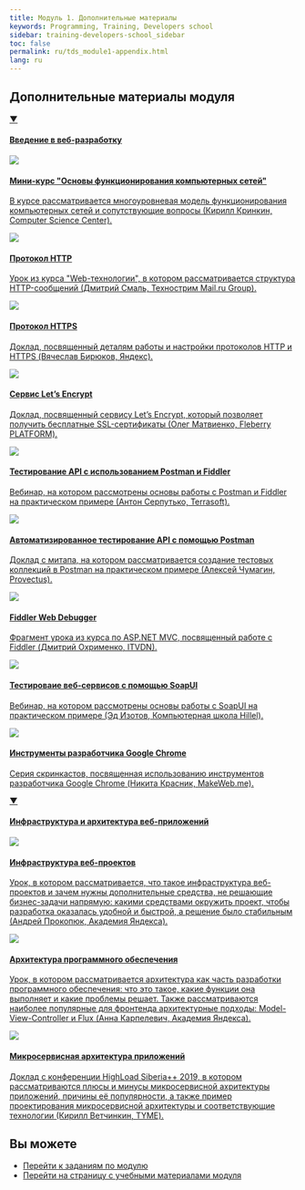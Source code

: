 ```yaml
---
title: Модуль 1. Дополнительные материалы
keywords: Programming, Training, Developers school
sidebar: training-developers-school_sidebar
toc: false
permalink: ru/tds_module1-appendix.html
lang: ru
---
```


## Дополнительные материалы модуля

<div class="panel-group">
    <div class="panel panel-default">
        <div class="panel-heading">
            <a class="pull-right spoiler-push" data-toggle="collapse" href="#collapse1">&#9660;</a>
            <h4 class="panel-title">
                <a data-toggle="collapse" href="#collapse1">
                Введение в веб-разработку</a>
            </h4>
        </div>
        <div id="collapse1" class="panel-collapse collapse in">
            <div class="panel-body">
                <div class="row items">
                    <div class="col-sm-6 col-md-4 portfolio-item">
                        <a href="{{ 'https://www.youtube.com/playlist?list=PLlhqsC7hBaSetShkAWo3E5ROJnlpgnLUP' | relative_url }}" class="portfolio-link" target="_blank">
                            <div class="img-wrapper">
                                <img src="{{ "/images/pages/trainings/developers-school/module1/network.jpg" | relative_url}}" class="products-img">
                            </div>
                            <h4><span class="item-head">Мини-курс &quot;Основы функционирования компьютерных сетей&quot;</span></h4>
                            <p>В курсе рассматривается многоуровневая модель функционирования компьютерных сетей и сопутствующие вопросы (Кирилл Кринкин, Computer Science Center).</p>
                        </a>
                    </div>
                    <div class="col-sm-6 col-md-4 portfolio-item">
                        <a href="{{ 'http://youtu.be/HFt7Lm7hv1E' | relative_url }}" class="portfolio-link" target="_blank">
                            <div class="img-wrapper">
                                <img src="{{ "/images/pages/trainings/developers-school/module1/http-lecture.jpg" | relative_url}}" class="products-img">
                            </div>
                            <h4><span class="item-head">Протокол HTTP</span></h4>
                            <p>Урок из курса "Web-технологии", в котором рассматривается структура HTTP-сообщений (Дмитрий Смаль, Технострим Mail.ru Group).</p>
                        </a>
                    </div>
                    <div class="col-sm-6 col-md-4 portfolio-item">
                        <a href="{{ 'https://www.youtube.com/watch?v=WNVcwW7mC34' | relative_url }}" class="portfolio-link" target="_blank">
                            <div class="img-wrapper">
                                <img src="{{ "/images/pages/trainings/developers-school/module1/https.jpg" | relative_url}}" class="products-img">
                            </div>
                            <h4><span class="item-head">Протокол HTTPS</span></h4>
                            <p>Доклад, посвященный деталям работы и настройки протоколов HTTP и HTTPS (Вячеслав Бирюков, Яндекс).</p>
                        </a>
                    </div>
                </div>
                <div class="row items">
                    <div class="col-sm-6 col-md-4 portfolio-item">
                        <a href="{{ 'https://www.youtube.com/watch?v=bTLJRhxXv58' | relative_url }}" class="portfolio-link" target="_blank">
                            <div class="img-wrapper">
                                <img src="{{ "/images/pages/trainings/developers-school/module1/lets-encrypt-service.jpg" | relative_url}}" class="products-img">
                            </div>
                            <h4><span class="item-head">Сервис Let’s Encrypt</span></h4>
                            <p>Доклад, посвященный сервису Let’s Encrypt, который позволяет получить бесплатные SSL-сертификаты (Олег Матвиенко, Fleberry PLATFORM).</p>
                        </a>
                    </div>
                    <div class="col-sm-6 col-md-4 portfolio-item">
                        <a href="{{ 'http://youtu.be/XR0YXH0ue2I' | relative_url }}" class="portfolio-link" target="_blank">
                            <div class="img-wrapper">
                                <img src="{{ "/images/pages/trainings/developers-school/module1/postman.jpg" | relative_url}}" class="products-img">
                            </div>
                            <h4><span class="item-head">Тестирование API с использованием Postman и Fiddler</span></h4>
                            <p>Вебинар, на котором рассмотрены основы работы с Postman и Fiddler на практическом примере (Антон Серпутько, Terrasoft).</p>
                        </a>
                    </div>
                    <div class="col-sm-6 col-md-4 portfolio-item">
                        <a href="{{ 'http://youtu.be/woB6yiX-Ll8' | relative_url }}" class="portfolio-link" target="_blank">
                            <div class="img-wrapper">
                                <img src="{{ "/images/pages/trainings/developers-school/module1/auto-postman.jpg" | relative_url}}" class="products-img">
                            </div>
                            <h4><span class="item-head">Автоматизированное тестирование API с помощью Postman</span></h4>
                            <p>Доклад с митапа, на котором рассматривается создание тестовых коллекций в Postman на практическом примере (Алексей Чумагин, Provectus).</p>
                        </a>
                    </div>
                </div>
                <div class="row items">
                    <div class="col-sm-6 col-md-4 portfolio-item">
                        <a href="{{ 'https://www.youtube.com/watch?v=RXBe4bgjktA&start=4437' | relative_url }}" class="portfolio-link" target="_blank">
                            <div class="img-wrapper">
                                <img src="{{ "/images/pages/trainings/developers-school/module1/fiddler.jpg" | relative_url}}" class="products-img">
                            </div>
                            <h4><span class="item-head">Fiddler Web Debugger</span></h4>
                            <p>Фрагмент урока из курса по ASP.NET MVC, посвященный работе с Fiddler (Дмитрий Охрименко, ITVDN).</p>
                        </a>
                    </div>
                    <div class="col-sm-6 col-md-4 portfolio-item">
                        <a href="{{ 'http://youtu.be/JoxIyddwlSo' | relative_url }}" class="portfolio-link" target="_blank">
                            <div class="img-wrapper">
                                <img src="{{ "/images/pages/trainings/developers-school/module1/soap-ui.jpg" | relative_url}}" class="products-img">
                            </div>
                            <h4><span class="item-head">Тестироваие веб-сервисов с помощью SoapUI</span></h4>
                            <p>Вебинар, на котором рассмотрены основы работы с SoapUI на практическом примере (Эд Изотов, Компьютерная школа Hillel).</p>
                        </a>
                    </div>
                    <div class="col-sm-6 col-md-4 portfolio-item">
                        <a href="{{ 'https://www.youtube.com/playlist?list=PLvWwA9iDlhHA4kzfpRbu2cH-Z2ss6tB99' | relative_url }}" class="portfolio-link" target="_blank">
                            <div class="img-wrapper">
                                <img src="{{ "/images/pages/trainings/developers-school/module1/chrome-dev-tools.jpg" | relative_url}}" class="products-img">
                            </div>
                            <h4><span class="item-head">Инструменты разработчика Google Chrome</span></h4>
                            <p>Серия скринкастов, посвященная использованию инструментов разработчика Google Chrome (Никита Красник, MakeWeb.me).</p>
                        </a>
                    </div>
                </div>
            </div>
        </div>
    </div>
</div>

<div class="panel-group">
    <div class="panel panel-default">
        <div class="panel-heading">
            <a class="pull-right spoiler-push" data-toggle="collapse" href="#collapse2">&#9660;</a>
            <h4 class="panel-title">
                <a data-toggle="collapse" href="#collapse2">
                Инфраструктура и архитектура веб-приложений</a>
            </h4>
        </div>
        <div id="collapse2" class="panel-collapse collapse in">
            <div class="panel-body">
                <div class="row items">
                    <div class="col-sm-6 col-md-4 portfolio-item">
                        <a href="{{ 'https://www.youtube.com/watch?v=o0rudc7YTv0' | relative_url }}" class="portfolio-link" target="_blank">
                            <div class="img-wrapper">
                                <img src="{{ "/images/pages/trainings/developers-school/module1/web-projects-infrastructure.jpg" | relative_url}}" class="products-img">
                            </div>
                            <h4><span class="item-head">Инфраструктура веб-проектов</span></h4>
                            <p>Урок, в котором рассматривается, что такое инфраструктура веб-проектов и зачем нужны дополнительные средства, не решающие бизнес-задачи напрямую: какими средствами окружить проект, чтобы разработка оказалась удобной и быстрой, а решение было стабильным (Андрей Прокопюк, Академия Яндекса).</p>
                        </a>
                    </div>
                    <div class="col-sm-6 col-md-4 portfolio-item">
                        <a href="{{ 'https://www.youtube.com/watch?v=mWeq5Kh6tlM' | relative_url }}" class="portfolio-link" target="_blank">
                            <div class="img-wrapper">
                                <img src="{{ "/images/pages/trainings/developers-school/module1/software-architecture.jpg" | relative_url}}" class="products-img">
                            </div>
                            <h4><span class="item-head">Архитектура программного обеспечения</span></h4>
                            <p>Урок, в котором рассматривается архитектура как часть разработки программного обеспечения: что это такое, какие функции она выполняет и какие проблемы решает. Также рассматриваются наиболее популярные для фронтенда архитектурные подходы: Model-View-Controller и Flux (Анна Карпелевич, Академия Яндекса).</p>
                        </a>
                    </div>
                    <div class="col-sm-6 col-md-4 portfolio-item">
                        <a href="{{ 'https://www.youtube.com/watch?v=FF-GZ7iipwc' | relative_url }}" class="portfolio-link" target="_blank">
                            <div class="img-wrapper">
                                <img src="{{ "/images/pages/trainings/developers-school/module1/micro-service-architecture.jpg" | relative_url}}" class="products-img">
                            </div>
                            <h4><span class="item-head">Микросервисная архитектура приложений</span></h4>
                            <p>Доклад с конференции HighLoad Siberia++ 2019, в котором рассматриваются плюсы и минусы микросервисной ахритектуры приложений, причины её популярности, а также пример проектирования микросервисной архитектуры и соответствующие технологии (Кирилл Ветчинкин, TYME).</p>
                        </a>
                    </div>
                </div>
            </div>
        </div>
    </div>
</div>

## Вы можете

- [Перейти к заданиям по модулю](tds_module1-tasks.html) <i class="fa fa-arrow-right" aria-hidden="true"></i>
- <i class="fa fa-arrow-left" aria-hidden="true"></i> [Перейти на страницу с учебными материалами модуля](tds_module1-learn.html)
